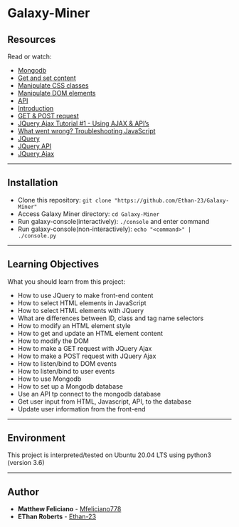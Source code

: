 # Galaxy-Miner

## Resources
Read or watch:
* [Mongodb](https://www.mongodb.com/)
* [Get and set content](https://intranet.hbtn.io/rltoken/JAC2vdSj1pbH6y_9OwQrAw)
* [Manipulate CSS classes](https://intranet.hbtn.io/rltoken/Pvl_U4kdmxtHrZAHoFh_qw)
* [Manipulate DOM elements](https://intranet.hbtn.io/rltoken/fA1R3S7dNUX4lj68z6qMyw)
* [API](https://intranet.hbtn.io/rltoken/w_Y67Y3UlGQ6nluZx9KJyQ)
* [Introduction](https://intranet.hbtn.io/rltoken/LOMQvsml-4ttg2Y2TVNbqQ)
* [GET & POST request](https://intranet.hbtn.io/rltoken/xN81Z76ZeNgB42tyJOgXjA)
* [JQuery Ajax Tutorial #1 - Using AJAX & API’s](https://intranet.hbtn.io/rltoken/Rq2Ob5rhN-N458YBxxaRXQ)
* [What went wrong? Troubleshooting JavaScript](https://intranet.hbtn.io/rltoken/ZpjZXl5AxHmurQFuxQfB4A)
* [JQuery](https://intranet.hbtn.io/rltoken/L5nA7F44DBhrCAdlEvxrqQ)
* [JQuery API](https://intranet.hbtn.io/rltoken/U3XGm3WaMxON5c-NkBFS6Q)
* [JQuery Ajax](https://intranet.hbtn.io/rltoken/pZmSwUxd65dxIrX7D4n1pg)

---
## Installation
* Clone this repository: `git clone "https://github.com/Ethan-23/Galaxy-Miner"`
* Access Galaxy Miner directory: `cd Galaxy-Miner`
* Run galaxy-console(interactively): `./console` and enter command
* Run galaxy-console(non-interactively): `echo "<command>" | ./console.py`

---
## Learning Objectives
What you should learn from this project:

* How to use JQuery to make front-end content
* How to select HTML elements in JavaScript
* How to select HTML elements with JQuery
* What are differences between ID, class and tag name selectors
* How to modify an HTML element style
* How to get and update an HTML element content
* How to modify the DOM
* How to make a GET request with JQuery Ajax
* How to make a POST request with JQuery Ajax
* How to listen/bind to DOM events
* How to listen/bind to user events
* How to use Mongodb
* How to set up a Mongodb database
* Use an API tp connect to the mongodb database
* Get user input from HTML, Javascript, API, to the database
* Update user information from the front-end

---
## Environment
This project is interpreted/tested on Ubuntu 20.04 LTS using python3 (version 3.6)

---

## Author
* **Matthew Feliciano** - [Mfeliciano778](https://github.com/Mfeliciano778)
* **EThan Roberts** - [Ethan-23](https://github.com/Ethan-23)
